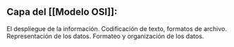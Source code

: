 ## Capa del [[Modelo OSI]]:
El despliegue de la información. Codificación de texto, formatos de archivo. Representación de los datos. Formateo y organización de los datos.